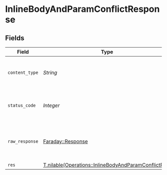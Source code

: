 # InlineBodyAndParamConflictResponse


## Fields

| Field                                                                                                            | Type                                                                                                             | Required                                                                                                         | Description                                                                                                      |
| ---------------------------------------------------------------------------------------------------------------- | ---------------------------------------------------------------------------------------------------------------- | ---------------------------------------------------------------------------------------------------------------- | ---------------------------------------------------------------------------------------------------------------- |
| `content_type`                                                                                                   | *String*                                                                                                         | :heavy_check_mark:                                                                                               | HTTP response content type for this operation                                                                    |
| `status_code`                                                                                                    | *Integer*                                                                                                        | :heavy_check_mark:                                                                                               | HTTP response status code for this operation                                                                     |
| `raw_response`                                                                                                   | [Faraday::Response](https://www.rubydoc.info/gems/faraday/Faraday/Response)                                      | :heavy_minus_sign:                                                                                               | Raw HTTP response; suitable for custom response parsing                                                          |
| `res`                                                                                                            | [T.nilable(Operations::InlineBodyAndParamConflictRes)](../../models/operations/inlinebodyandparamconflictres.md) | :heavy_minus_sign:                                                                                               | OK                                                                                                               |